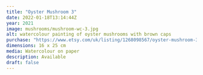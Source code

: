 ```yaml
---
title: "Oyster Mushroom 3"
date: 2022-01-18T13:14:44Z
year: 2021
image: mushrooms/mushroom-wc-3.jpg
alt: watercolour painting of oyster mushrooms with brown caps
purchase: "https://www.etsy.com/uk/listing/1268098567/oyster-mushroom-3"
dimensions: 16 x 25 cm
media: Watercolour on paper
description: Available
draft: false
---
```


